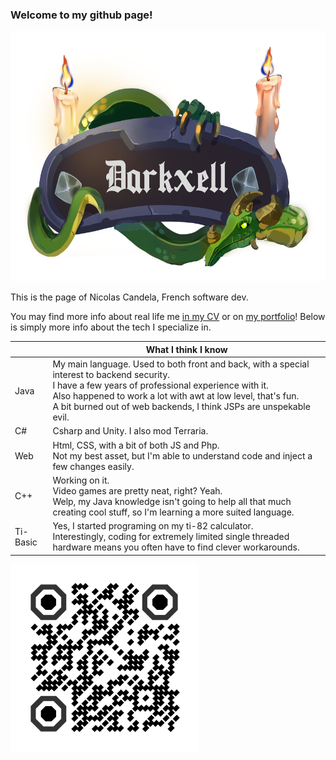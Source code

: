 ### Welcome to my github page!

<div style="text-align:center">
  <img height=400px src="assets/closed/assets-cut/markdownheader.png" />
</div>

This is the page of Nicolas Candela, French software dev.

You may find more info about real life me [in my CV](cv-color.pdf) or on [my portfolio](https://darkxell.github.io)!
Below is simply more info about the tech I specialize in.


|          | What I think I know |
|---|---|
| Java     | My main language. Used to both front and back, with a special interest to backend security.<br>I have a few years of professional experience with it.<br>Also happened to work a lot with awt at low level, that's fun.<br>A bit burned out of web backends, I think JSPs are unspekable evil.|
| C#       | Csharp and Unity. I also mod Terraria. |
| Web      | Html, CSS, with a bit of both JS and Php. <br>Not my best asset, but I'm able to understand code and inject a few changes easily.|
| C++      | Working on it.<br>Video games are pretty neat, right? Yeah.<br>Welp, my Java knowledge isn't going to help all that much creating cool stuff, so I'm learning a more suited language.|
| Ti-Basic | Yes, I started programing on my ti-82 calculator.<br>Interestingly, coding for extremely limited single threaded hardware means you often have to find clever workarounds.|

![Your markdown parser still can't show images!](assets/global/definitivelynotarickroll.png)
